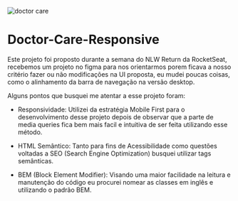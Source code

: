 ![doctor care](https://user-images.githubusercontent.com/100838337/168402444-2ee01dac-8d9b-47d6-bad3-ccaabaa3579d.png)

# Doctor-Care-Responsive

Este projeto foi proposto durante a semana do NLW Return da RocketSeat, recebemos um projeto no figma para nos orientarmos porem ficava a nosso critério fazer ou não modificações na UI proposta, eu mudei poucas coisas, como o alinhamento da barra de navegação na versão desktop.

Alguns pontos que busquei me atentar a esse projeto foram:
  
  - Responsividade: Utilizei da estratégia Mobile First para o desenvolvimento desse projeto depois de observar que a parte de media queries fica bem mais facil e    intuitiva de ser feita utilizando esse método.

  - HTML Semântico: Tanto para fins de Acessibilidade como questões voltadas a SEO (Search Engine Optimization) busquei utilizar tags semânticas.

  - BEM (Block Element Modifier): Visando uma maior facilidade na leitura e manutenção do código eu procurei nomear as classes em inglês e utilizando o padrão BEM.
  

